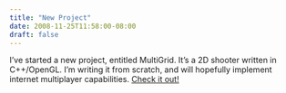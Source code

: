 ```yaml
---
title: "New Project"
date: 2008-11-25T11:58:00-08:00
draft: false
---
```


I’ve started a new project, entitled MultiGrid. It’s a 2D shooter written in C++/OpenGL. I’m writing it from scratch, and will hopefully implement internet multiplayer capabilities. [Check it out!](http://seinmastudios.com/?page_id=18)
